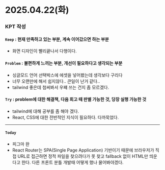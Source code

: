 
# 2025.04.22(화)

### KPT 작성

#### `Keep` : 현재 만족하고 있는 부분, 계속 이어갔으면 하는 부분
- 화면 디자인이 빨리끝나서 다행이다. 


#### `Problem` : 불편하게 느끼는 부분, 개선이 필요하다고 생각되는 부분
- 싱글모드 언어 선택박스에 에셋을 넣어봤는데 생각보다 구리다
- 너무 오랜만에 해서 쉽지않다.. 큰일이 난거 같다.. 
- tailwind 좋은데 첨써봐서 우쨰 쓰는 건지 좀 모르겠다. 



#### `Try` : problem에 대한 해결책, 다음 회고 때 판별 가능한 것, 당장 실행 가능한 것
- tailwind에 대해 공부를 좀 해야 겠다.
- React, CSS에 대한 전반적인 지식이 필요하다. 다까묵었다.

---
#### `Today`
- 피그마 완
- React Router는 SPA(Single Page Application) 기반이기 때문에 브라우저가 직접 URL로 접근하면 정적 파일을 찾으려다가 못 찾고 fallback 없이 HTML만 띄운다고 한다. 다른 프론트 분틀 개발때 어떻게 했나 물어봐야겠다.